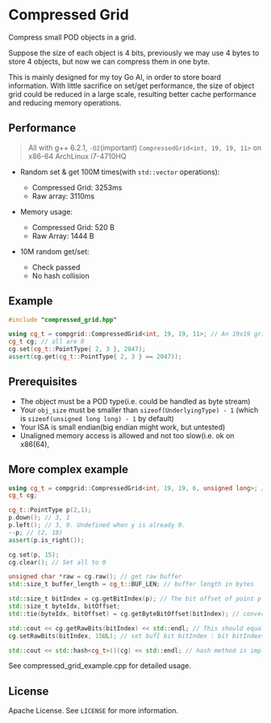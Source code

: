 # Compressed Grid

Compress small POD objects in a grid.

Suppose the size of each object is 4 bits, previously we may use 4 bytes to store 4 objects, but now we can compress them in one byte.

This is mainly designed for my toy Go AI, in order to store board information. With little sacrifice on set/get performance, the size of object grid could be reduced in a large scale, resulting better cache performance and reducing memory operations.

## Performance
> All with g++ 6.2.1, `-O2`(important)
>  `CompressedGrid<int, 19, 19, 11>` on x86-64 ArchLinux i7-4710HQ

- Random set & get 100M times(with `std::vector` operations):
     - Compressed Grid: 3253ms
     -  Raw array: 3110ms

- Memory usage:
     - Compressed Grid: 520 B
     - Raw Array: 1444 B

- 10M random get/set:
     - Check passed
     - No hash collision

## Example
```cpp
#include "compressed_grid.hpp"

using cg_t = compgrid::CompressedGrid<int, 19, 19, 11>; // An 19x19 grid with 11bits for each item(int)
cg_t cg; // all are 0
cg.set(cg_t::PointType{ 2, 3 }, 2047);
assert(cg.get(cg_t::PointType{ 2, 3 } == 2047));
```
## Prerequisites
- The object must be a POD type(i.e. could be handled as byte stream)
- Your `obj_size` must be smaller than `sizeof(UnderlyingType) - 1` (which is `sizeof(unsigned long long) - 1` by default)
- Your ISA is small endian(big endian might work, but untested)
- Unaligned memory access is allowed and not too slow(i.e. ok on x86(64), 

## More complex example
```cpp
using cg_t = compgrid::CompressedGrid<int, 19, 19, 6, unsigned long>; // Use unsigned long as underlying type. Useful for x86
cg_t cg;

cg_t::PointType p(2,1);
p.down(); // 3, 1
p.left(); // 3, 0. Undefined when y is already 0.
--p; // (2, 18)
assert(p.is_right());

cg.set(p, 15);
cg.clear(); // Set all to 0

unsigned char *raw = cg.raw(); // get raw buffer
std::size_t buffer_length = cg_t::BUF_LEN; // buffer length in bytes

std::size_t bitIndex = cg.getBitIndex(p); // The bit offset of point p to raw
std::size_t byteIdx, bitOffset;
std::tie(byteIdx, bitOffset) = cg.getByteBitOffset(bitIndex); // convert bit index to byteIndex(raw[byteIndex]) and starting offset of the first bit in that byte

std::cout << cg.getRawBits(bitIndex) << std::endl; // This should equal to 15(Underlying Type)
cg.setRawBits(bitIndex, 15UL); // set buf[ bit bitIndex : bit bitIndex+obj_bit_size ] to 15

std::cout << std::hash<cg_t>()(cg) << std::endl; // hash method is implemented so you can use it in some other containers
```

See compressed_grid_example.cpp for detailed usage.

## License
Apache License. See `LICENSE` for more information.
